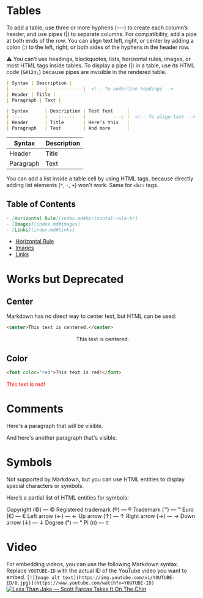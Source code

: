 # Tables

To add a table, use three or more hyphens (---) to create each column’s header, and use pipes (|) to separate columns. For compatibility, add a pipe at both ends of the row.
You can align text left, right, or center by adding a colon (:) to the left, right, or both sides of the hyphens in the header row.

⚠️ You can’t use headings, blockquotes, lists, horizontal rules, images, or most HTML tags inside tables.
To display a pipe (|) in a table, use its HTML code (`&#124;`) because pipes are invisible in the rendered table.

```md
| Syntax | Description |
| ----------- | ----------- |  <!-- To underline headings -->
| Header | Title |
| Paragraph | Text |

| Syntax      | Description | Test Text     |
| :---        |    :----:   |          ---: |  <!-- To align text -->
| Header      | Title       | Here's this   |
| Paragraph   | Text        | And more      |
```

| Syntax    | Description |
| --------- | ----------- |
| Header    | Title       |
| Paragraph | Text        |

You can add a list inside a table cell by using HTML tags, because directly adding list elements (`*`, `-`, `+`) won't work. Same for `<br>` tags.

## Table of Contents

```md
- [Horizontal Rule](index.md#horizontal-rule-hr)  
- [Images](index.md#images)  
- [Links](index.md#links)
```

* [Horizontal Rule](index.md#horizontal-rule-hr)
* [Images](index.md#images)
* [Links](index.md#links)

# Works but Deprecated

## Center

Markdown has no direct way to center text, but HTML can be used:

```html
<center>This text is centered.</center>
```

<center>This text is centered.</center>

## Color

```html
<font color="red">This text is red!</font>
```

<font color="red">This text is red!</font>

# Comments

Here's a paragraph that will be visible.

[This is a comment that will be hidden.]: # 

And here's another paragraph that's visible.

# Symbols
Not supported by Markdown, but you can use HTML entities to display special characters or symbols.

Here’s a partial list of HTML entities for symbols:

Copyright (©) — &copy;
Registered trademark (®) — &reg;
Trademark (™) — &trade;
Euro (€) — &euro;
Left arrow (←) — &larr;
Up arrow (↑) — &uarr;
Right arrow (→) — &rarr;
Down arrow (↓) — &darr;
Degree (°) — &#176;
Pi (π) — &#960;

# Video

For embedding videos, you can use the following Markdown syntax. Replace `YOUTUBE-ID` with the actual ID of the YouTube video you want to embed.
`[![Image alt text](https://img.youtube.com/vi/YOUTUBE-ID/0.jpg)](https://www.youtube.com/watch?v=YOUTUBE-ID)`
[![Less Than Jake — Scott Farcas Takes It On The Chin](https://img.youtube.com/vi/PYCxct2e0zI/0.jpg)](https://www.youtube.com/watch?v=PYCxct2e0zI)
